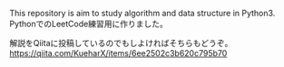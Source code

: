 This repository is aim to study algorithm and data structure in Python3.
PythonでのLeetCode練習用に作りました。

解説をQiitaに投稿しているのでもしよければそちらもどうぞ。
https://qiita.com/KueharX/items/6ee2502c3b620c795b70
